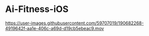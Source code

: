 # Ai-Fitness-iOS

https://user-images.githubusercontent.com/59707019/190682268-4919642f-aa1e-406c-a69d-d19cb5ebeac9.mov

